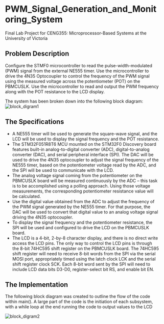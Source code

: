 # PWM_Signal_Generation_and_Monitoring_System
Final Lab Project for CENG355: Microprocessor-Based Systems at the University of Victoria

## Problem Description
Configure the STMF0 microcontroller to read the pulse-width-modulated (PWM) signal from the external NE555 timer. Use the microcontroller to drive the 4N35 Optocoupler to control the frequency of the PWM signal using the measured voltage across the potentiometer (POT) on the PBMCUSLK. Use the microcontroller to read and output the PWM frequency along with the POT resistance to the LCD display. 

The system has been broken down into the following block diagram:
![block_digram1](https://user-images.githubusercontent.com/978364/51948032-e9de9800-23db-11e9-9c39-cd9b0b58f613.png)

## The Specifications
-	A NE555 timer will be used to generate the square-wave signal, and the LCD will be used to display the signal frequency and the POT resistance.
-	The STM32F051R8T6 MCU mounted on the STM32F0 Discovery board features built-in analog-to-digital converter (ADC), digital-to-analog converter (DAC), and serial peripheral interface (SPI). The DAC will be used to drive the 4N35 optocoupler to adjust the signal frequency of the NE555 timer, based on the potentiometer voltage read by the ADC, and the SPI will be used to communicate with the LCD. 
-	The analog voltage signal coming from the potentiometer on the PBMCUSLK board will be measured continuously by the ADC – this task is to be accomplished using a polling approach. Using those voltage measurements, the corresponding potentiometer resistance value will be calculated. 
-	Use the digital value obtained from the ADC to adjust the frequency of the PWM signal generated by the NE555 timer. For that purpose, the DAC will be used to convert that digital value to an analog voltage signal driving the 4N35 optocoupler. 
-	To display the signal frequency and the potentiometer resistance, the SPI will be used and configured to drive the LCD on the PBMCUSLK board. 
-	The LCD is a 4-bit, 2-by-8 character display, and there is no direct write access the LCD pins. The only way to control the LCD pins is through the 8-bit 74HC595 shift register on the PBMCUSLK board. The 74HC595 shift register will need to receive 8-bit words from the SPI via the serial MOSI port, appropriately timed using the latch clock LCK and the serial shift register clock SCK. Each 8-bit word sent by the SPI will need to include LCD data bits D3-D0, register-select bit RS, and enable bit EN. 

## The Implementation

The following block diagram was created to outline the flow of the code within main(). A large part of the code is the initiation of each subsystem, with a while loop at the end running the code to output values to the LCD

![block_digram2](https://user-images.githubusercontent.com/978364/51948044-f2cf6980-23db-11e9-8ed1-bcfc3d97bd51.png)
